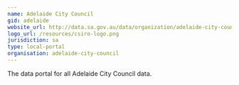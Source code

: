 ```yaml
---
name: Adelaide City Council
gid: adelaide
website_url: http://data.sa.gov.au/data/organization/adelaide-city-council
logo_url: /resources/csiro-logo.png
jurisdiction: sa
type: local-portal
organisation: adelaide-city-council
---
```


The data portal for all Adelaide City Council data.